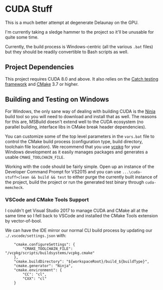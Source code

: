 # CUDA Stuff

This is a much better attempt at degenerate Delaunay on the GPU.

I'm currently taking a sledge hammer to the project so it'll be unusable
for quite some time.

Currently, the build process is Windows-centric (all the various `.bat` files) but
they should be readily convertible to Bash scripts as well.

## Project Dependencies

This project requires CUDA 8.0 and above. It also relies on the 
[Catch testing framework](https://github.com/philsquared/Catch)
and [CMake](https://cmake.org/) 3.7 or higher.

## Building and Testing on Windows

For Windows, the only sane way of dealing with building CUDA is the [Ninja](https://ninja-build.org/) build tool
so you will need to download and install that as well. The reasons for this are, MSBuild doesn't extend well to the CUDA ecosystem (no parallel building, interface libs in CMake break header dependencies).

You can customize some of the top level parameters in the `vars.bat` file to control 
the CMake build process (configuration type, build directory, toolchain file location).
We recommend that you use [vcpkg](https://github.com/Microsoft/vcpkg) for your Windows 
development as it easily manages packages and generates a usable `CMAKE_TOOLCHAIN_FILE`.

Working with the code should be fairly simple. Open up an instance of the Developer Command 
Prompt for VS2015 and you can use `...\cuda-stuff>clean && build && test` to either purge
the currently built instance of the project, build the project or run the generated test binary
through `cuda-memcheck`.

### VSCode and CMake Tools Support

I couldn't get Visual Studio 2017 to manage CUDA and CMake all at the same time so
I fell back to VSCode and installed the CMake Tools extension by vector-of-bool.

We can have the IDE mirror our normal CLI build process by updating our `./.vscode/settings.json`
with:
```
    "cmake.configureSettings": {
        "CMAKE_TOOLCHAIN_FILE": "/vcpkg/scripts/buildsystems/vcpkg.cmake"
    },
    "cmake.buildDirectory": "${workspaceRoot}/build_${buildType}",
    "cmake.generator": "Ninja",
    "cmake.environment": {
        "CC": "cl",
        "CXX": "cl"
    }
```